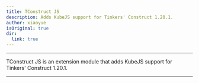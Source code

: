 ```yaml
---
title: TConstruct JS
description: Adds KubeJS support for Tinkers' Construct 1.20.1.
author: xiaoyue
isOriginal: true
dir:
  link: true
---
```


<!-- <BadgeCompat CurseForge="mc-mods/tconstructjs" Modrinth="mod/tconjsconstructjs" GitHub="xiaoyue/constructjs" Mcmod="class/17415"/> -->

---

TConstruct JS is an extension module that adds KubeJS support for Tinkers' Construct 1.20.1.

---

<Catalog hideHeading/>